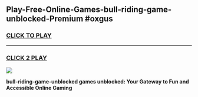 
## Play-Free-Online-Games-bull-riding-game-unblocked-Premium #oxgus
<h3>
<a href="https://premium.freeplayer.one?title=bull-riding-game-unblocked&ref=8M">CLICK TO PLAY</a></h3>
<hr>

<h3>
<a href="https://premium.freeplayer.one?title=bull-riding-game-unblocked&ref=8M">CLICK 2 PLAY</a>
  
</h3>

<a href="https://premium.freeplayer.one?title=bull-riding-game-unblocked&ref=8M"><img src="https://clearcache.store/games.png"></a>


**bull-riding-game-unblocked games unblocked: Your Gateway to Fun and Accessible Online Gaming**
